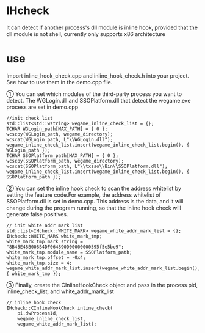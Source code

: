# IHcheck
It can detect if another process's dll module is inline hook, provided that the dll module is not shell, currently only supports x86 architecture
# use
Import inline_hook_check.cpp and inline_hook_check.h into your project. See how to use them in the demo.cpp file.

① You can set which modules of the third-party process you want to detect. The WGLogin.dll and SSOPlatform.dll that detect the wegame.exe process are set in demo.cpp
```
//init check list
std::list<std::wstring> wegame_inline_check_list = {};
TCHAR WGLogin_path[MAX_PATH] = { 0 };
wcscpy(WGLogin_path, wegame_directory);
wcscat(WGLogin_path, L"\\WGLogin.dll");
wegame_inline_check_list.insert(wegame_inline_check_list.begin(), { WGLogin_path });
TCHAR SSOPlatform_path[MAX_PATH] = { 0 };
wcscpy(SSOPlatform_path, wegame_directory);
wcscat(SSOPlatform_path, L"\\txsso\\Bin\\SSOPlatform.dll");
wegame_inline_check_list.insert(wegame_inline_check_list.begin(), { SSOPlatform_path });
```
② You can set the inline hook check to scan the address whitelist by setting the feature code.For example, the address whitelist of SSOPlatform.dll is set in demo.cpp. This address is the data, and it will change during the program running, so that the inline hook check will generate false positives.

```
// init white addr mark list
std::list<IHcheck::WHITE_MARK> wegame_white_addr_mark_list = {};
IHcheck::WHITE_MARK white_mark_tmp;
white_mark_tmp.mark_string = "8B45E48B008B4DF064890D00000000595f5e5bc9";
white_mark_tmp.module_name = SSOPlatform_path;
white_mark_tmp.offset = -0x4;
white_mark_tmp.size = 4;
wegame_white_addr_mark_list.insert(wegame_white_addr_mark_list.begin(), { white_mark_tmp });
```
③ Finally, create the CInlineHookCheck object and pass in the process pid, inline_check_list, and white_addr_mark_list
```
// inline hook check
IHcheck::CInlineHookCheck inline_check(
    pi.dwProcessId, 
    wegame_inline_check_list, 
    wegame_white_addr_mark_list);
```